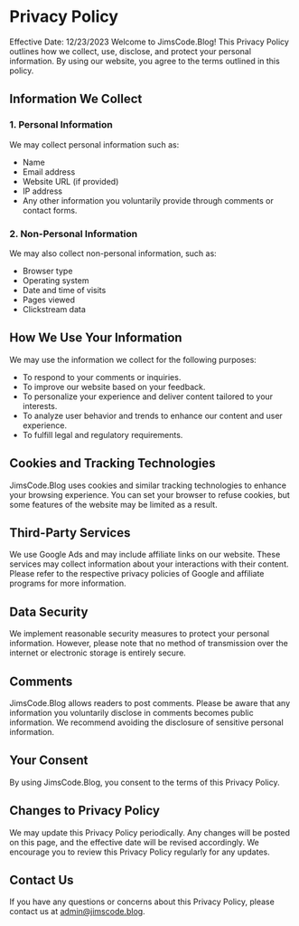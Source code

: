 # Privacy Policy

Effective Date: 12/23/2023
Welcome to JimsCode.Blog! This Privacy Policy outlines how we collect, use, disclose, and protect your personal information. By using our website, you agree to the terms outlined in this policy.

## Information We Collect
### 1. Personal Information
We may collect personal information such as:
- Name
- Email address
- Website URL (if provided)
- IP address
- Any other information you voluntarily provide through comments or contact forms.

### 2. Non-Personal Information
We may also collect non-personal information, such as:
- Browser type
- Operating system
- Date and time of visits
- Pages viewed
- Clickstream data

## How We Use Your Information
We may use the information we collect for the following purposes:
- To respond to your comments or inquiries.
- To improve our website based on your feedback.
- To personalize your experience and deliver content tailored to your interests.
- To analyze user behavior and trends to enhance our content and user experience.
- To fulfill legal and regulatory requirements.

## Cookies and Tracking Technologies
JimsCode.Blog uses cookies and similar tracking technologies to enhance your browsing experience. You can set your browser to refuse cookies, but some features of the website may be limited as a result.

## Third-Party Services
We use Google Ads and may include affiliate links on our website. These services may collect information about your interactions with their content. Please refer to the respective privacy policies of Google and affiliate programs for more information.

## Data Security
We implement reasonable security measures to protect your personal information. However, please note that no method of transmission over the internet or electronic storage is entirely secure.

## Comments
JimsCode.Blog allows readers to post comments. Please be aware that any information you voluntarily disclose in comments becomes public information. We recommend avoiding the disclosure of sensitive personal information.

## Your Consent
By using JimsCode.Blog, you consent to the terms of this Privacy Policy.

## Changes to Privacy Policy
We may update this Privacy Policy periodically. Any changes will be posted on this page, and the effective date will be revised accordingly. We encourage you to review this Privacy Policy regularly for any updates.

## Contact Us
If you have any questions or concerns about this Privacy Policy, please contact us at [admin@jimscode.blog](mailto:admin@jimscode.blog).
